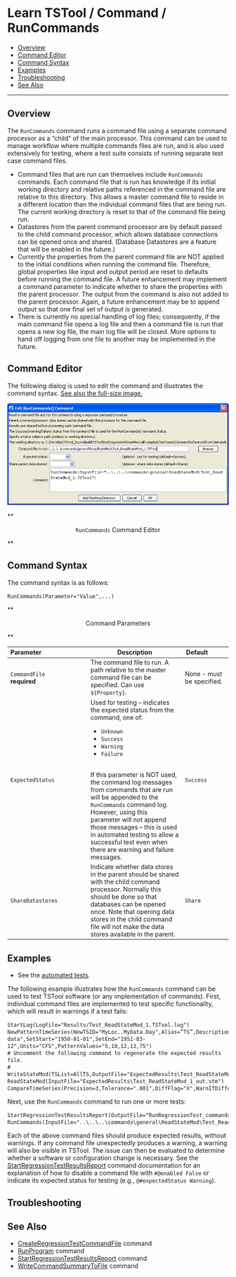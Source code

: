 # Learn TSTool / Command / RunCommands #

* [Overview](#overview)
* [Command Editor](#command-editor)
* [Command Syntax](#command-syntax)
* [Examples](#examples)
* [Troubleshooting](#troubleshooting)
* [See Also](#see-also)

-------------------------

## Overview ##

The `RunCommands` command runs a command file using a separate command processor as a “child” of the main processor.
This command can be used to manage workflow where multiple commands files are run,
and is also used extensively for testing, where a test suite consists of running separate test case command files.

* Command files that are run can themselves include `RunCommands` commands.
Each command file that is run has knowledge if its initial working directory and
relative paths referenced in the command file are relative to this directory.
This allows a master command file to reside in a different location than the individual command files that are being run.
The current working directory is reset to that of the command file being run.
* Datastores from the parent command processor are by default passed to the child command processor,
which allows database connections can be opened once and shared.
(Database Datastores are a feature that will be enabled in the future.)
* Currently the properties from the parent command file are NOT applied to the
initial conditions when running the command file.
Therefore, global properties like input and output period are reset to defaults before running the command file.
A future enhancement may implement a command parameter to indicate whether to share the properties with the parent processor.
The output from the command is also not added to the parent processor.
Again, a future enhancement may be to append output so that one final set of output is generated.
* There is currently no special handling of log files; consequently,
if the main command file opens a log file and then a command file is run that opens a new log file,
the main log file will be closed.
More options to hand off logging from one file to another may be implemented in the future.

## Command Editor ##

The following dialog is used to edit the command and illustrates the command syntax.
<a href="../RunCommands.png">See also the full-size image.</a>

![RunCommands](RunCommands.png)

**<p style="text-align: center;">
`RunCommands` Command Editor
</p>**

## Command Syntax ##

The command syntax is as follows:

```text
RunCommands(Parameter="Value",...)
```
**<p style="text-align: center;">
Command Parameters
</p>**

| **Parameter**&nbsp;&nbsp;&nbsp;&nbsp;&nbsp;&nbsp;&nbsp;&nbsp;&nbsp;&nbsp;&nbsp;&nbsp;&nbsp;&nbsp;&nbsp;&nbsp;&nbsp;&nbsp;&nbsp;&nbsp;&nbsp;&nbsp;&nbsp;&nbsp;&nbsp;&nbsp; | **Description** | **Default**&nbsp;&nbsp;&nbsp;&nbsp;&nbsp;&nbsp;&nbsp;&nbsp;&nbsp;&nbsp; |
| --------------|-----------------|----------------- |
| `CommandFile`<br>**required** | The command file to run. A path relative to the master command file can be specified.  Can use `${Property}`. | None - must be specified. |
| `ExpectedStatus` | Used for testing – indicates the expected status from the command, one of: <ul><li>`Unknown`</li><li>`Success`</li><li>`Warning`</li><li>`Failure`</li></ul><br> If this parameter is NOT used, the command log messages from commands that are run will be appended to the `RunCommands` command log.  However, using this parameter will not append those messages – this is used in automated testing to allow a successful test even when there are warning and failure messages. | `Success` |
| `ShareDatastores` | Indicate whether data stores in the parent should be shared with the child command processor.  Normally this should be done so that databases can be opened once.  Note that opening data stores in the child command file will not make the data stores available in the parent. | `Share` |

## Examples ##

* See the [automated tests](https://github.com/OpenWaterFoundation/cdss-app-tstool-test/tree/master/test/regression/commands/general/RunCommands).

The following example illustrates how the `RunCommands` command can be used to test TSTool software (or any implementation of commands).
First, individual command files are implemented to test specific functionality,
which will result in warnings if a test fails:

```
StartLog(LogFile="Results/Test_ReadStateMod_1.TSTool.log")
NewPatternTimeSeries(NewTSID="MyLoc..MyData.Day",Alias=”TS”,Description="Test data",SetStart="1950-01-01",SetEnd="1951-03-12",Units="CFS",PatternValues="5,10,12,13,75")
# Uncomment the following command to regenerate the expected results file.
# WriteStateMod(TSList=AllTS,OutputFile="ExpectedResults\Test_ReadStateMod_1_out.stm")
ReadStateMod(InputFile="ExpectedResults\Test_ReadStateMod_1_out.stm")
CompareTimeSeries(Precision=3,Tolerance=".001",DiffFlag="X",WarnIfDifferent=True)
```
Next, use the `RunCommands` command to run one or more tests:

```
StartRegressionTestResultsReport(OutputFile="RunRegressionTest_commands_general.TSTool.out.txt")
RunCommands(InputFile="..\..\..\commands\general\ReadStateMod\Test_ReadStateMod_1.TSTool")
```

Each of the above command files should produce expected results, without warnings.
If any command file unexpectedly produces a warning, a warning will also be visible in TSTool.
The issue can then be evaluated to determine whether a software or configuration change is necessary.
See the [StartRegressionTestResultsReport](../StartRegressionTestResultsReport/StartRegressionTestResultsReport)
command documentation for an explanation of how to disable a command file with `#@enabled False`
or indicate its expected status for testing (e.g., `@#expectedStatus Warning`).

## Troubleshooting ##

## See Also ##

* [CreateRegressionTestCommandFile](../CreateRegressionTestCommandFile/CreateRegressionTestCommandFile) command
* [RunProgram](../RunProgram/RunProgram) command
* [StartRegressionTestResultsReport](../StartRegressionTestResultsReport/StartRegressionTestResultsReport) command
* [WriteCommandSummaryToFile](../WriteCommandSummaryToFile/WriteCommandSummaryToFile) command
